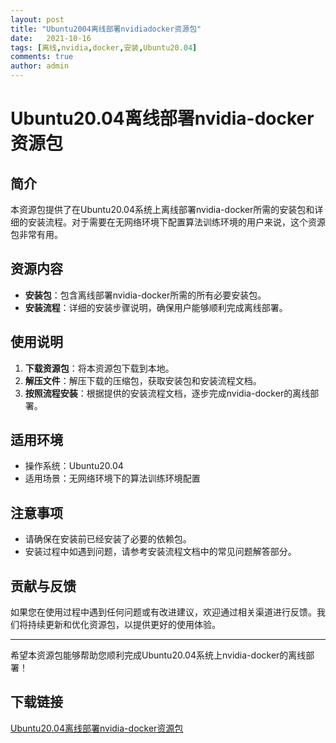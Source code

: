 ```yaml
---
layout: post
title: "Ubuntu2004离线部署nvidiadocker资源包"
date:   2021-10-16
tags: [离线,nvidia,docker,安装,Ubuntu20.04]
comments: true
author: admin
---
```

# Ubuntu20.04离线部署nvidia-docker资源包

## 简介
本资源包提供了在Ubuntu20.04系统上离线部署nvidia-docker所需的安装包和详细的安装流程。对于需要在无网络环境下配置算法训练环境的用户来说，这个资源包非常有用。

## 资源内容
- **安装包**：包含离线部署nvidia-docker所需的所有必要安装包。
- **安装流程**：详细的安装步骤说明，确保用户能够顺利完成离线部署。

## 使用说明
1. **下载资源包**：将本资源包下载到本地。
2. **解压文件**：解压下载的压缩包，获取安装包和安装流程文档。
3. **按照流程安装**：根据提供的安装流程文档，逐步完成nvidia-docker的离线部署。

## 适用环境
- 操作系统：Ubuntu20.04
- 适用场景：无网络环境下的算法训练环境配置

## 注意事项
- 请确保在安装前已经安装了必要的依赖包。
- 安装过程中如遇到问题，请参考安装流程文档中的常见问题解答部分。

## 贡献与反馈
如果您在使用过程中遇到任何问题或有改进建议，欢迎通过相关渠道进行反馈。我们将持续更新和优化资源包，以提供更好的使用体验。

---

希望本资源包能够帮助您顺利完成Ubuntu20.04系统上nvidia-docker的离线部署！

## 下载链接

[Ubuntu20.04离线部署nvidia-docker资源包](https://pan.quark.cn/s/262794c1d4d3)
